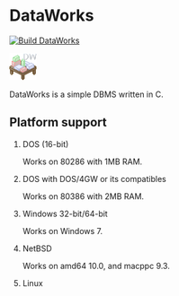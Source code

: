 # DataWorks

[![Build DataWorks](https://github.com/pnsk-lab/dataworks/actions/workflows/build.yml/badge.svg)](https://github.com/pnsk-lab/dataworks/actions/workflows/build.yml)

![Logo](dataworks-white.png)

DataWorks is a simple DBMS written in C.

## Platform support
1. DOS (16-bit)

	Works on 80286 with 1MB RAM.
2. DOS with DOS/4GW or its compatibles

	Works on 80386 with 2MB RAM.
3. Windows 32-bit/64-bit
	
	Works on Windows 7.
4. NetBSD

	Works on amd64 10.0, and macppc 9.3.
5. Linux
